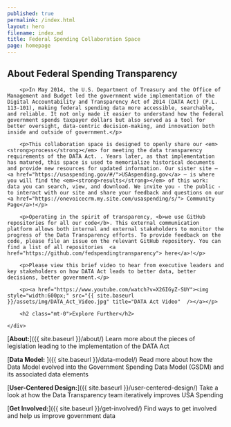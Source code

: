 ```yaml
---
published: true
permalink: /index.html
layout: hero
filename: index.md
title: Federal Spending Collaboration Space
page: homepage
---
```



<div class="row">
    <div class="col-md-8">
        <h2 class="mt-0">About Federal Spending Transparency</h2>

        <p>In May 2014, the U.S. Department of Treasury and the Office of Management and Budget led the government wide implementation of the Digital Accountability and Transparency Act of 2014 (DATA Act) (P.L. 113-101), making federal spending data more accessible, searchable, and reliable. It not only made it easier to understand how the federal government spends taxpayer dollars but also served as a tool for better oversight, data-centric decision-making, and innovation both inside and outside of government.</p>

        <p>This collaboration space is designed to openly share our <em><strong>process</strong></em> for meeting the data transparency requirements of the DATA Act. . Years later, as that implementation has matured, this space is used to memorialize historical documents and provide new resources for updated information. Our sister site — <a href="https://usaspending.gov/#/">USAspending.gov</a> — is where you will find the <em><strong>results</strong></em> of this work:  data you can search, view, and download. We invite you - the public - to interact with our site and share your feedback and questions on our <a href="https://onevoicecrm.my.site.com/usaspending/s/"> Community Page</a>!</p>

        <p>Operating in the spirit of transparency, <b>we use GitHub repositories for all our code</b>. This external communication platform allows both internal and external stakeholders to monitor the progress of the Data Transparency efforts. To provide feedback on the code, please file an issue on the relevant GitHub repository. You can find a list of all repositories  <a href="https://github.com/fedspendingtransparency"> here</a>!</p>

        <p>Please view this brief video to hear from executive leaders and key stakeholders on how DATA Act leads to better data, better decisions, better government.</p>

        <p><a href="https://www.youtube.com/watch?v=X26IGyZ-SUY"><img style="width:600px;" src="{{ site.baseurl }}/assets/img/DATA_Act_Video.jpg" title="DATA Act Video"  /></a></p>

        <h2 class="mt-0">Explore Further</h2>

    </div>
</div>

[**About:**]({{ site.baseurl }}/about/) Learn more about the pieces of legislation leading to the implementation of the DATA Act

[**Data Model:** ]({{ site.baseurl }}/data-model/) Read more about how the Data Model evolved into the Government Spending Data Model (GSDM) and its associated data elements

[**User-Centered Design:**]({{ site.baseurl }}/user-centered-design/) Take a look at how the Data Transparency team iteratively improves USA Spending 

[**Get Involved:**]({{ site.baseurl }}/get-involved/) Find ways to get involved and help us improve government data
